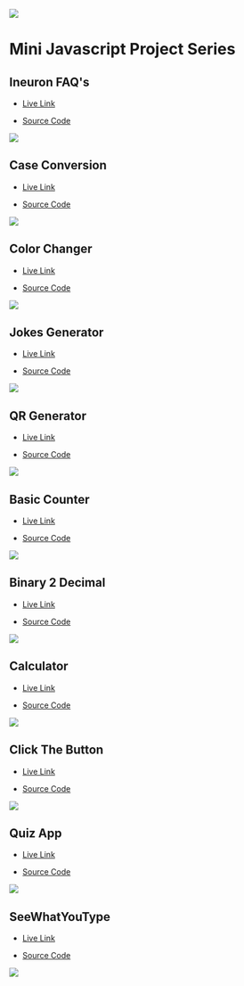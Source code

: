 
![](https://github.com/Avijit826/javascript-short-assignments/blob/master/thumbnail.png?raw=true)

# Mini Javascript Project Series

## Ineuron FAQ's

- [Live Link](https://js-project-series.netlify.app/projects/01accordion)

- [Source Code](https://github.com/Avijit826/javascript-short-assignments/tree/master/Projects/01Accordion)

![](https://github.com/Avijit826/javascript-short-assignments/blob/master/images/1.png?raw=true)

## Case Conversion

- [Live Link](https://js-project-series.netlify.app/projects/02nameconversion/)

- [Source Code](https://github.com/Avijit826/javascript-short-assignments/tree/master/Projects/02NameConversion)

![](https://github.com/Avijit826/javascript-short-assignments/blob/master/images/2.png?raw=true)

## Color Changer

- [Live Link](https://js-project-series.netlify.app/projects/03ColorChanger/)

- [Source Code](https://github.com/Avijit826/javascript-short-assignments/tree/master/Projects/03ColorChanger)

![](https://github.com/Avijit826/javascript-short-assignments/blob/master/images/3.png?raw=true)

## Jokes Generator

- [Live Link](https://js-project-series.netlify.app/projects/06jokesgenerator%20-%20api/)

- [Source Code](https://github.com/Avijit826/javascript-short-assignments/tree/master/Projects/06JokesGenerator%20-%20API)

![](https://github.com/Avijit826/javascript-short-assignments/blob/master/images/4.jpg?raw=true)

## QR Generator

- [Live Link](https://js-project-series.netlify.app/projects/07qrcodegenerator%20-%20api/)

- [Source Code](https://github.com/Avijit826/javascript-short-assignments/tree/master/Projects/07QRCodeGenerator%20-%20API)

![](https://github.com/Avijit826/javascript-short-assignments/blob/master/images/5.png?raw=true)

## Basic Counter

- [Live Link](https://js-project-series.netlify.app/projects/basicbounter/)

- [Source Code](https://github.com/Avijit826/javascript-short-assignments/tree/master/Projects/BasicCounter)

![](https://github.com/Avijit826/javascript-short-assignments/blob/master/images/6.png?raw=true)

## Binary 2 Decimal

- [Live Link](https://js-project-series.netlify.app/projects/binary2decimal/)

- [Source Code](https://github.com/Avijit826/javascript-short-assignments/tree/master/Projects/Binary2Decimal)

![](https://github.com/Avijit826/javascript-short-assignments/blob/master/images/7.png?raw=true)

## Calculator

- [Live Link](https://js-project-series.netlify.app/projects/calculator/)

- [Source Code](https://github.com/Avijit826/javascript-short-assignments/tree/master/Projects/Calculator)

![](https://github.com/Avijit826/javascript-short-assignments/blob/master/images/8.png?raw=true)

## Click The Button

- [Live Link](https://js-project-series.netlify.app/projects/clickthebutton/)

- [Source Code](https://github.com/Avijit826/javascript-short-assignments/tree/master/Projects/ClickTheButton)

![](https://github.com/Avijit826/javascript-short-assignments/blob/master/images/9.png?raw=true)

## Quiz App

- [Live Link](https://js-project-series.netlify.app/projects/JsQuizApp/)

- [Source Code](https://github.com/Avijit826/javascript-short-assignments/tree/master/Projects/JsQuizApp)

![](https://github.com/Avijit826/javascript-short-assignments/blob/master/images/10.png?raw=true)

## SeeWhatYouType

- [Live Link](https://js-project-series.netlify.app/projects/SeeWhatYouType/)

- [Source Code](https://github.com/Avijit826/javascript-short-assignments/tree/master/Projects/SeeWhatYouType)

![](https://github.com/Avijit826/javascript-short-assignments/blob/master/images/11.png?raw=true)